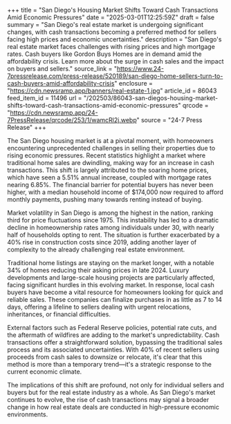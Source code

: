 +++
title = "San Diego's Housing Market Shifts Toward Cash Transactions Amid Economic Pressures"
date = "2025-03-01T12:25:59Z"
draft = false
summary = "San Diego's real estate market is undergoing significant changes, with cash transactions becoming a preferred method for sellers facing high prices and economic uncertainties."
description = "San Diego's real estate market faces challenges with rising prices and high mortgage rates. Cash buyers like Gordon Buys Homes are in demand amid the affordability crisis. Learn more about the surge in cash sales and the impact on buyers and sellers."
source_link = "https://www.24-7pressrelease.com/press-release/520189/san-diego-home-sellers-turn-to-cash-buyers-amid-affordability-crisis"
enclosure = "https://cdn.newsramp.app/banners/real-estate-1.jpg"
article_id = 86043
feed_item_id = 11496
url = "/202503/86043-san-diegos-housing-market-shifts-toward-cash-transactions-amid-economic-pressures"
qrcode = "https://cdn.newsramp.app/24-7PressRelease/qrcode/253/1/wamcRl2j.webp"
source = "24-7 Press Release"
+++

<p>The San Diego housing market is at a pivotal moment, with homeowners encountering unprecedented challenges in selling their properties due to rising economic pressures. Recent statistics highlight a market where traditional home sales are dwindling, making way for an increase in cash transactions. This shift is largely attributed to the soaring home prices, which have seen a 5.51% annual increase, coupled with mortgage rates nearing 6.85%. The financial barrier for potential buyers has never been higher, with a median household income of $174,000 now required to afford monthly payments, pushing many towards renting instead of buying.</p><p>Market volatility in San Diego is among the highest in the nation, ranking third for price fluctuations since 1975. This instability has led to a dramatic decline in homeownership rates among individuals under 30, with nearly half of households opting to rent. The situation is further exacerbated by a 40% rise in construction costs since 2019, adding another layer of complexity to the already challenging real estate environment.</p><p>Traditional home listings are staying on the market longer, with a notable 34% of homes reducing their asking prices in late 2024. Luxury developments and large-scale housing projects are particularly affected, facing significant hurdles in this evolving market. In response, local cash buyers have become a vital resource for homeowners looking for quick and reliable sales. These companies can finalize purchases in as little as 7 to 14 days, offering a lifeline to sellers dealing with urgent relocations, inheritances, or financial difficulties.</p><p>External factors such as Federal Reserve policies, potential rate cuts, and the aftermath of wildfires are adding to the market's unpredictability. Cash transactions offer a straightforward solution, bypassing the traditional sales process and its associated uncertainties. With 40% of recent sellers using proceeds from cash sales to downsize or relocate, it's clear that this method is more than a temporary trend—it's a strategic response to the current economic climate.</p><p>The implications of this shift are profound, not only for individual sellers and buyers but for the real estate industry as a whole. As San Diego's market continues to evolve, the rise of cash transactions may signal a broader change in how real estate deals are conducted in high-pressure economic environments.</p>